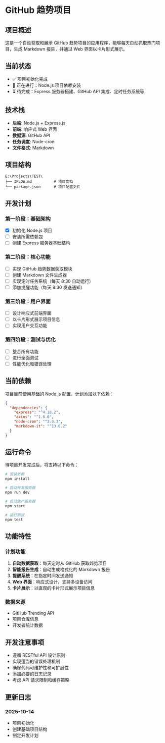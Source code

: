# GitHub 趋势项目

## 项目概述

这是一个自动获取和展示 GitHub 趋势项目的应用程序，能够每天自动抓取热门项目，生成 Markdown 报告，并通过 Web 界面以卡片形式展示。

## 当前状态

- ✅ 项目初始化完成
- 🔄 正在进行：Node.js 项目依赖安装
- ⏳ 待完成：Express 服务器搭建、GitHub API 集成、定时任务系统等

## 技术栈

- **后端**: Node.js + Express.js
- **前端**: 响应式 Web 界面
- **数据源**: GitHub API
- **任务调度**: Node-cron
- **文件格式**: Markdown

## 项目结构

```
E:\Projects\TEST\
├── IFLOW.md          # 项目文档
└── package.json      # 项目配置文件
```

## 开发计划

### 第一阶段：基础架构
- [x] 初始化 Node.js 项目
- [ ] 安装所需依赖包
- [ ] 创建 Express 服务器基础结构

### 第二阶段：核心功能
- [ ] 实现 GitHub 趋势数据获取模块
- [ ] 创建 Markdown 文件生成器
- [ ] 实现定时任务系统（每天 8:30 自动运行）
- [ ] 添加提醒功能（每天 9:30 发送通知）

### 第三阶段：用户界面
- [ ] 设计响应式前端界面
- [ ] 以卡片形式展示项目信息
- [ ] 实现用户交互功能

### 第四阶段：测试与优化
- [ ] 整合所有功能
- [ ] 进行全面测试
- [ ] 性能优化和错误处理

## 当前依赖

项目目前使用基础的 Node.js 配置，计划添加以下依赖：

```json
{
  "dependencies": {
    "express": "^4.18.2",
    "axios": "^1.6.0",
    "node-cron": "^3.0.3",
    "markdown-it": "^13.0.2"
  }
}
```

## 运行命令

待项目开发完成后，将支持以下命令：

```bash
# 安装依赖
npm install

# 启动开发服务器
npm run dev

# 启动生产服务器
npm start

# 运行测试
npm test
```

## 功能特性

### 计划功能
1. **自动数据获取**：每天定时从 GitHub 获取趋势项目
2. **智能报告生成**：自动生成格式化的 Markdown 报告
3. **提醒系统**：在指定时间发送通知
4. **Web 界面**：响应式设计，支持多设备访问
5. **卡片展示**：以直观的卡片形式展示项目信息

### 数据来源
- GitHub Trending API
- 项目仓库信息
- 开发者统计数据

## 开发注意事项

- 遵循 RESTful API 设计原则
- 实现适当的错误处理机制
- 确保代码可维护性和可扩展性
- 添加必要的日志记录
- 考虑 API 请求限制和缓存策略

## 更新日志

### 2025-10-14
- 项目初始化
- 创建基础项目结构
- 制定开发计划